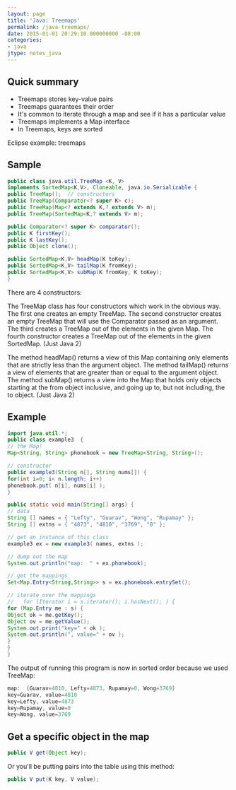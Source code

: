 ```yaml
---
layout: page
title: 'Java: Treemaps'
permalink: /java-treemaps/
date: 2015-01-01 20:29:10.000000000 -08:00
categories:
- java
jtype: notes_java
---
```

## Quick summary

* Treemaps stores key-value pairs
* Treemaps guarantees their order
* It's common to iterate through a map and see if it has a particular value
* Treemaps implements a Map interface
* In Treemaps, keys are sorted

Eclipse example: treemaps

## Sample

```java
public class java.util.TreeMap <K, V>
implements SortedMap<K,V>, Cloneable, java.io.Serializable {
public TreeMap();  // constructors
public TreeMap(Comparator<? super K> c);
public TreeMap(Map<? extends K,? extends V> m);
public TreeMap(SortedMap<K,? extends V> m);

public Comparator<? super K> comparator();
public K firstKey();
public K lastKey();
public Object clone();

public SortedMap<K,V> headMap(K toKey);
public SortedMap<K,V> tailMap(K fromKey);
public SortedMap<K,V> subMap(K fromKey, K toKey);
}
```

There are 4 constructors:

The TreeMap class has four constructors which work in the obvious way. The first one creates an empty TreeMap. The second constructor creates an empty TreeMap that will use the Comparator passed as an argument. The third creates a TreeMap out of the elements in the given Map. The fourth constructor creates a TreeMap out of the elements in the given SortedMap. (Just Java 2)

The method headMap() returns a view of this Map containing only elements that are strictly less than the argument object. The method tailMap() returns a view of elements that are greater than or equal to the argument object. The method subMap() returns a view into the Map that holds only objects starting at the from object inclusive, and going up to, but not including, the to object. (Just Java 2)

## Example

```java
import java.util.*;
public class example3  {
// the Map!
Map<String, String> phonebook = new TreeMap<String, String>();

// constructor
public example3(String n[], String nums[]) {
for(int i=0; i< n.length; i++)
phonebook.put( n[i], nums[i] );
}

public static void main(String[] args) {
// data
String [] names = { "Lefty", "Guarav", "Wong", "Rupamay" };
String [] extns = { "4873", "4810", "3769", "0" };

// get an instance of this class
example3 ex = new example3( names, extns );

// dump out the map
System.out.println("map:  " + ex.phonebook);

// get the mappings
Set<Map.Entry<String,String>> s = ex.phonebook.entrySet();

// iterate over the mappings
//   for (Iterator i = s.iterator(); i.hasNext(); ) {
for (Map.Entry me : s) {
Object ok = me.getKey();
Object ov = me.getValue();
System.out.print("key=" + ok );
System.out.println(", value=" + ov );
}
}
}
```

The output of running this program is now in sorted order because we used TreeMap:

```java
map:  {Guarav=4810, Lefty=4873, Rupamay=0, Wong=3769}
key=Guarav, value=4810
key=Lefty, value=4873
key=Rupamay, value=0
key=Wong, value=3769
```

## Get a specific object in the map

```java
public V get(Object key);
```

Or you'll be putting pairs into the table using this method:

```java
public V put(K key, V value);
```